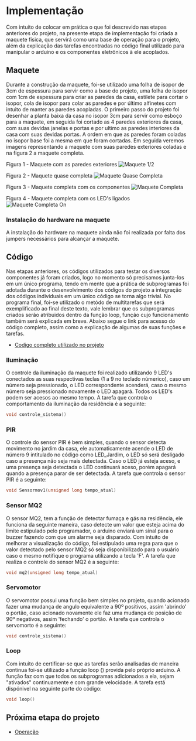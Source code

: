 # Implementação
Com intuito de colocar em prática o que foi descrevido nas etapas anteriores do projeto, na presente etapa de implementação foi criada a maquete física, que servirá como uma base de operação para o projeto, além da explicação das tarefas encontradas no código final utilizado para manipular o arduino e os componentes eletrônicos à ele acoplados.

## Maquete
Durante a construção da maquete, foi-se utilizado uma folha de isopor de 3cm de espessura para servir como a base do projeto, uma folha de isopor com 1cm de espessura para criar as paredes da casa, estilete para cortar o isopor, cola de isopor para colar as paredes e por último alfinetes com intuito de manter as paredes acopladas. O primeiro passo do projeto foi desenhar a planta baixa da casa no isopor 3cm para servir como esboço para a maquete, em seguida foi cortado as 4 paredes exteriores da casa, com suas devidas janelas e portas e por ultimo as paredes interiores da casa com suas devidas portas. A ordem em que as paredes foram coladas no isopor base foi a mesma em que foram cortadas. Em seguida veremos imagens representando a maquete com suas paredes exteriores coladas e na figura 2 a maquete completa.

Figura 1 - Maquete com as paredes exteriores
![Maquete 1/2](https://github.com/MarceloZam/Projeto-Integrador-2-IFSC/blob/main/imagens/Maquete%20com%20as%20paredes%20exteriores.jpeg)


Figura 2 - Maquete quase completa
![Maquete Quase Completa](https://github.com/MarceloZam/Projeto-Integrador-2-IFSC/blob/main/imagens/Maquete%20finalizada2.jpeg)

Figura 3 - Maquete completa com os componentes
![Maquete Completa](https://github.com/MarceloZam/Projeto-Integrador-2-IFSC/blob/main/imagens/Maquete%20final%20off.jpeg)

Figura 4 - Maquete completa com os LED's ligados
![Maquete Completa On](https://github.com/MarceloZam/Projeto-Integrador-2-IFSC/blob/main/imagens/Maquete%20final%20on.jpeg)
### Instalação do hardware na maquete
A instalação do hardware na maquete ainda não foi realizada por falta dos jumpers necessários para alcançar a maquete.

## Código
Nas etapas anteriores, os códigos utilizados para testar os diversos componentes já foram criados, logo no momento só precisamos junta-los em um único programa, tendo em mente que a prática de subprogramas foi adotada durante o desenvolvimento dos códigos do projeto a integração dos códigos individuais em um único código se torna algo trivial. No programa final, foi-se utilizado o metódo de multitarefas que será exemplificado ao final deste texto, vale lembrar que os subprogramas criados serão atribuidos dentro da função loop, função cujo funcionamento também será explicada em breve. Abaixo segue o link para acesso do código completo, assim como a explicação de algumas de suas funções e tarefas.
* [Codigo completo utilizado no projeto](https://github.com/MarceloZam/Projeto-Integrador-2-IFSC/blob/main/codigo.ino)

### Iluminação
O controle da iluminação da maquete foi realizado utilizando 9 LED's conectados as suas respectivas teclas (1 a 9 no teclado númerico), caso um número seja pressionado, o LED correspondente acenderá, caso o mesmo número seja pressionado novamente o LED apagará. Todos os LED's podem ser acesos ao mesmo tempo. A tarefa que controla o comportamento da iluminação da residência é a seguinte:
~~~~C
void controle_sistema()
~~~~

### PIR
O controle do sensor PIR é bem simples, quando o sensor detecta movimento no jardim da casa, ele automaticamente acende o LED de número 9 intitulado no código como LED_Jardim, o LED só será desligado caso a presença não seja mais detectada. Caso o LED já esteja aceso, e uma presença seja detectada o LED continuará aceso, porém apagará quando a presença parar de ser detectada. A tarefa que controla o sensor PIR é a seguinte:
~~~~C
void Sensormov1(unsigned long tempo_atual)
~~~~

### Sensor MQ2
O sensor MQ2, tem a função de detectar fumaça e gás na residência, ele funciona da seguinte maneira, caso detecte um valor que esteja acima do limite estipulado pelo programador, o arduino enviará um sinal para o buzzer fazendo com que um alarme seja disparado. Com intuito de melhorar a visualização do código, foi estipulado uma regra para que o valor detectado pelo sensor MQ2 só seja disponibilizado para o usuário caso o mesmo notifique o programa utilizando a tecla 'F'. A tarefa que realiza o controle do sensor MQ2 é a seguinte:
~~~~C
void mq2(unsigned long tempo_atual)
~~~~

### Servomotor
O servomotor possui uma função bem simples no projeto, quando acionado fazer uma mudança de angulo equivalente a 90º positivos, assim 'abrindo' o portão, caso acionado novamente ele faz uma mudança de posição de 90º negativos, assim 'fechando' o portão. A tarefa que controla o servomorto é a seguinte:
~~~~C
void controle_sistema()
~~~~

### Loop
Com intuito de certificar-se que as tarefas serão analisadas de maneira continua foi-se utilizado a função loop () provida pelo próprio arduino. A função faz com que todos os subprogramas adicionados a ela, sejam "ativados" continuamente e com grande velocidade. A tarefa está dispónivel na seguinte parte do código:
~~~~C
void loop()
~~~~

## Próxima etapa do projeto
* [Operação](https://youtu.be/z0c--w296pU)
